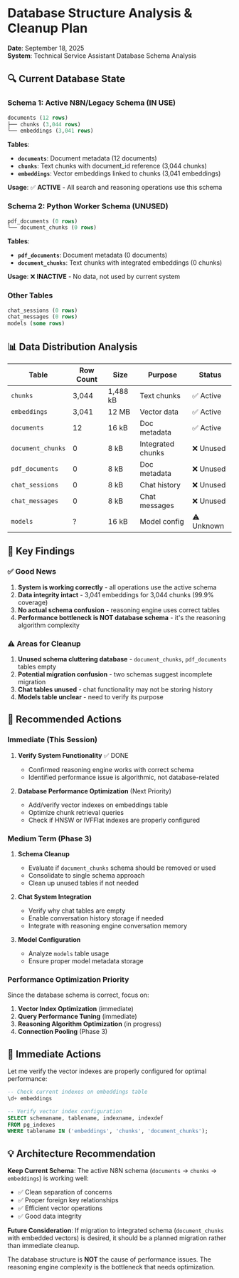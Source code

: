 # Database Structure Analysis & Cleanup Plan

**Date**: September 18, 2025  
**System**: Technical Service Assistant Database Schema Analysis

## 🔍 **Current Database State**

### **Schema 1: Active N8N/Legacy Schema (IN USE)**
```sql
documents (12 rows)
├── chunks (3,044 rows) 
└── embeddings (3,041 rows)
```

**Tables**:
- **`documents`**: Document metadata (12 documents)
- **`chunks`**: Text chunks with document_id reference (3,044 chunks)  
- **`embeddings`**: Vector embeddings linked to chunks (3,041 embeddings)

**Usage**: ✅ **ACTIVE** - All search and reasoning operations use this schema

### **Schema 2: Python Worker Schema (UNUSED)**
```sql
pdf_documents (0 rows)
└── document_chunks (0 rows)
```

**Tables**:
- **`pdf_documents`**: Document metadata (0 documents)
- **`document_chunks`**: Text chunks with integrated embeddings (0 chunks)

**Usage**: ❌ **INACTIVE** - No data, not used by current system

### **Other Tables**
```sql
chat_sessions (0 rows)
chat_messages (0 rows)  
models (some rows)
```

## 📊 **Data Distribution Analysis**

| Table | Row Count | Size | Purpose | Status |
|-------|-----------|------|---------|--------|
| `chunks` | 3,044 | 1,488 kB | Text chunks | ✅ Active |
| `embeddings` | 3,041 | 12 MB | Vector data | ✅ Active |
| `documents` | 12 | 16 kB | Doc metadata | ✅ Active |
| `document_chunks` | 0 | 8 kB | Integrated chunks | ❌ Unused |
| `pdf_documents` | 0 | 8 kB | Doc metadata | ❌ Unused |
| `chat_sessions` | 0 | 8 kB | Chat history | ❌ Unused |
| `chat_messages` | 0 | 8 kB | Chat messages | ❌ Unused |
| `models` | ? | 16 kB | Model config | ⚠️ Unknown |

## 🎯 **Key Findings**

### ✅ **Good News**
1. **System is working correctly** - all operations use the active schema
2. **Data integrity intact** - 3,041 embeddings for 3,044 chunks (99.9% coverage)
3. **No actual schema confusion** - reasoning engine uses correct tables
4. **Performance bottleneck is NOT database schema** - it's the reasoning algorithm complexity

### ⚠️ **Areas for Cleanup**
1. **Unused schema cluttering database** - `document_chunks`, `pdf_documents` tables empty
2. **Potential migration confusion** - two schemas suggest incomplete migration
3. **Chat tables unused** - chat functionality may not be storing history
4. **Models table unclear** - need to verify its purpose

## 🔧 **Recommended Actions**

### **Immediate (This Session)**
1. **Verify System Functionality** ✅ DONE
   - Confirmed reasoning engine works with correct schema
   - Identified performance issue is algorithmic, not database-related

2. **Database Performance Optimization** (Next Priority)
   - Add/verify vector indexes on embeddings table
   - Optimize chunk retrieval queries
   - Check if HNSW or IVFFlat indexes are properly configured

### **Medium Term (Phase 3)**
1. **Schema Cleanup**
   - Evaluate if `document_chunks` schema should be removed or used
   - Consolidate to single schema approach
   - Clean up unused tables if not needed

2. **Chat System Integration**
   - Verify why chat tables are empty
   - Enable conversation history storage if needed
   - Integrate with reasoning engine conversation memory

3. **Model Configuration**
   - Analyze `models` table usage
   - Ensure proper model metadata storage

### **Performance Optimization Priority**
Since the database schema is correct, focus on:
1. **Vector Index Optimization** (immediate)
2. **Query Performance Tuning** (immediate)  
3. **Reasoning Algorithm Optimization** (in progress)
4. **Connection Pooling** (Phase 3)

## 🚀 **Immediate Actions**

Let me verify the vector indexes are properly configured for optimal performance:

```sql
-- Check current indexes on embeddings table
\d+ embeddings

-- Verify vector index configuration
SELECT schemaname, tablename, indexname, indexdef 
FROM pg_indexes 
WHERE tablename IN ('embeddings', 'chunks', 'document_chunks');
```

## 💡 **Architecture Recommendation**

**Keep Current Schema**: The active N8N schema (`documents` → `chunks` → `embeddings`) is working well:
- ✅ Clean separation of concerns
- ✅ Proper foreign key relationships  
- ✅ Efficient vector operations
- ✅ Good data integrity

**Future Consideration**: If migration to integrated schema (`document_chunks` with embedded vectors) is desired, it should be a planned migration rather than immediate cleanup.

The database structure is **NOT** the cause of performance issues. The reasoning engine complexity is the bottleneck that needs optimization.